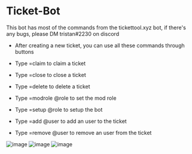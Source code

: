 # Ticket-Bot
This bot has most of the commands from the tickettool.xyz bot, if there's any bugs, please DM tristan#2230 on discord

- After creating a new ticket, you can use all these commands through buttons

- Type =claim to claim a ticket
- Type =close to close a ticket
- Type =delete to delete a ticket
- Type =modrole @role to set the mod role
- Type =setup @role to setup the bot
- Type =add @user to add an user to the ticket
- Type =remove @user to remove an user from the ticket

![image](https://user-images.githubusercontent.com/75189508/128780240-05405b9b-270a-4416-8bb2-49094f4cd352.png)
![image](https://user-images.githubusercontent.com/75189508/128780288-dc576140-7231-4185-8369-0b5ecce1bd5a.png)
![image](https://user-images.githubusercontent.com/75189508/128780654-c444c603-3e84-4ae9-b7c4-826b0c01db6d.png)

